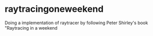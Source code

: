 # raytracingoneweekend
Doing a implementation of raytracer by following Peter Shirley's book "Raytracing in a weekend
